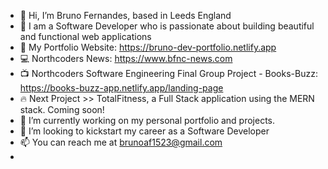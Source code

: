 - 👋 Hi, I’m Bruno Fernandes, based in Leeds England
- 👀 I am a Software Developer who is passionate about building beautiful and functional web applications
- 🚨 My Portfolio Website: https://bruno-dev-portfolio.netlify.app
- 💻 Northcoders News: https://www.bfnc-news.com
- 📺 Northcoders Software Engineering Final Group Project - Books-Buzz: https://books-buzz-app.netlify.app/landing-page
- 🔥 Next Project >> TotalFitness, a Full Stack application using the MERN stack. Coming soon! 
- 🌱 I’m currently working on my personal portfolio and projects.
- 💞️ I’m looking to kickstart my career as a Software Developer
- 📫 You can reach me at brunoaf1523@gmail.com
- 

<!---
brunoFernandes21/brunoFernandes21 is a ✨ special ✨ repository because its `README.md` (this file) appears on your GitHub profile.
You can click the Preview link to take a look at your changes.
--->
